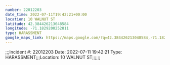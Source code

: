 ```yaml
---
number: 22012203
date_time: 2022-07-11T19:42:21+00:00
location: 10 WALNUT ST
latitude: 42.384426213048584
longitude: -71.1829200252811
type: HARASSMENT
google_maps_link: https://maps.google.com/?q=42.384426213048584,-71.1829200252811
---
```


;;;Incident #: 22012203  Date: 2022-07-11 19:42:21   Type: HARASSMENT;;;Location: 10 WALNUT ST;;;;;;
